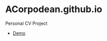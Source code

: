 # ACorpodean.github.io
Personal CV Project

- [Demo](https://acorpodean.github.io/ACorpodean.github.io/)
